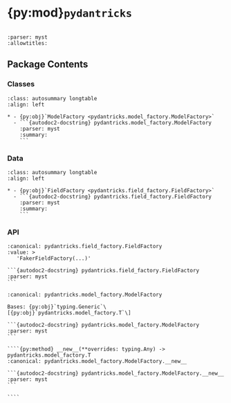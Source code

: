 # {py:mod}`pydantricks`

```{py:module} pydantricks
```

```{autodoc2-docstring} pydantricks
:parser: myst
:allowtitles:
```

## Package Contents

### Classes

````{list-table}
:class: autosummary longtable
:align: left

* - {py:obj}`ModelFactory <pydantricks.model_factory.ModelFactory>`
  - ```{autodoc2-docstring} pydantricks.model_factory.ModelFactory
    :parser: myst
    :summary:
    ```
````

### Data

````{list-table}
:class: autosummary longtable
:align: left

* - {py:obj}`FieldFactory <pydantricks.field_factory.FieldFactory>`
  - ```{autodoc2-docstring} pydantricks.field_factory.FieldFactory
    :parser: myst
    :summary:
    ```
````

### API

````{py:data} FieldFactory
:canonical: pydantricks.field_factory.FieldFactory
:value: >
   'FakerFieldFactory(...)'

```{autodoc2-docstring} pydantricks.field_factory.FieldFactory
:parser: myst
```

````

`````{py:class} ModelFactory
:canonical: pydantricks.model_factory.ModelFactory

Bases: {py:obj}`typing.Generic`\[{py:obj}`pydantricks.model_factory.T`\]

```{autodoc2-docstring} pydantricks.model_factory.ModelFactory
:parser: myst
```

````{py:method} __new__(**overrides: typing.Any) -> pydantricks.model_factory.T
:canonical: pydantricks.model_factory.ModelFactory.__new__

```{autodoc2-docstring} pydantricks.model_factory.ModelFactory.__new__
:parser: myst
```

````

`````
